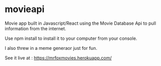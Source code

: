 # movieapi

Movie app built in Javascript/React using the Movie Database Api to pull information from the internet.

Use npm install to install it to your computer from your console.

I also threw in a meme generaor just for fun.

See it live at : https://mrfoxmovies.herokuapp.com/
